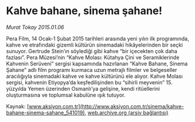# Kahve bahane, sinema şahane!

*Murat Tokay 2015.01.06*

<div class="pNewsDetailMainContent" itemprop="articleBody">
 <p>
  Pera Film, 14 Ocak-1 Şubat 2015 tarihleri arasında yeni yılın ilk programında, kahve ve etrafındaki gizemli kültürün sinemadaki hikâyelerinden bir seçki sunuyor. Gertrude Stein’ın söylediği gibi kahve “bir içecekten çok daha fazlası”. Pera Müzesi’nin “Kahve Molası: Kütahya Çini ve Seramiklerinde Kahvenin Serüveni” sergisi kapsamında hazırlanan “Kahve Bahane, Sinema Şahane” adlı film programı kurmaca uzun metrajlı filmler ve belgeseller aracılığıyla sinemadaki kahve ve kahve kültürünü ele alıyor. Kahve Molası sergisi, kahvenin Etiyopya’da keşfedilişinden bu “sihirli meyvenin” 15. yüzyılda Yemen üzerinden Osmanlı’ya gelişine, kendi ritüellerini oluşturmasına ve toplumsal kabulüne ışık tutuyor.
 </p>
</div>


Kaynak: [www.aksiyon.com.tr](http://www.aksiyon.com.tr/sinema/kahve-bahane-sinema-sahane_541019), [web.archive.org (arşiv bağlantısı)](http://web.archive.org/web/20150825172507/http://www.aksiyon.com.tr/sinema/kahve-bahane-sinema-sahane_541019)
